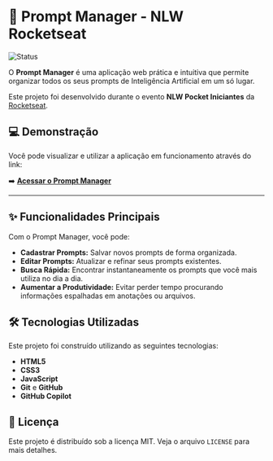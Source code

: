 # 🚀 Prompt Manager - NLW Rocketseat

![Status](https://img.shields.io/badge/Status-Concluído-green)

O **Prompt Manager** é uma aplicação web prática e intuitiva que permite organizar todos os seus prompts de Inteligência Artificial em um só lugar.

Este projeto foi desenvolvido durante o evento **NLW Pocket Iniciantes** da [Rocketseat](https://www.rocketseat.com.br/).

## 💻 Demonstração

Você pode visualizar e utilizar a aplicação em funcionamento através do link:

➡️ **[Acessar o Prompt Manager](https://janyson29.github.io/NLW_Prompts_Manager/)**

---

## ✨ Funcionalidades Principais

Com o Prompt Manager, você pode:

- **Cadastrar Prompts:** Salvar novos prompts de forma organizada.
- **Editar Prompts:** Atualizar e refinar seus prompts existentes.
- **Busca Rápida:** Encontrar instantaneamente os prompts que você mais utiliza no dia a dia.
- **Aumentar a Produtividade:** Evitar perder tempo procurando informações espalhadas em anotações ou arquivos.

## 🛠️ Tecnologias Utilizadas

Este projeto foi construído utilizando as seguintes tecnologias:

- **HTML5**
- **CSS3**
- **JavaScript**
- **Git** e **GitHub**
- **GitHub Copilot**

## 📝 Licença

Este projeto é distribuído sob a licença MIT. Veja o arquivo `LICENSE` para mais detalhes.
